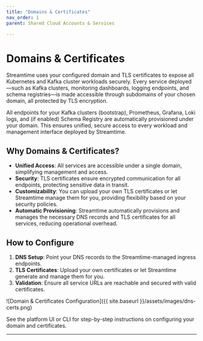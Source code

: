 ```yaml
---
title: "Domains & Certificates"
nav_order: 1
parent: Shared Cloud Accounts & Services

---
```



# Domains & Certificates

Streamtime uses your configured domain and TLS certificates to expose all Kubernetes and Kafka cluster workloads securely. Every service deployed—such as Kafka clusters, monitoring dashboards, logging endpoints, and schema registries—is made accessible through subdomains of your chosen domain, all protected by TLS encryption.

All endpoints for your Kafka clusters (bootstrap), Prometheus, Grafana, Loki logs, and (if enabled) Schema Registry are automatically provisioned under your domain. This ensures unified, secure access to every workload and management interface deployed by Streamtime.

## Why Domains & Certificates?
- **Unified Access**: All services are accessible under a single domain, simplifying management and access.
- **Security**: TLS certificates ensure encrypted communication for all endpoints, protecting sensitive data in transit.
- **Customizability**: You can upload your own TLS certificates or let Streamtime manage them for you, providing flexibility based on your security policies.
- **Automatic Provisioning**: Streamtime automatically provisions and manages the necessary DNS records and TLS certificates for all services, reducing operational overhead.

## How to Configure

1. **DNS Setup**: Point your DNS records to the Streamtime-managed ingress endpoints.
2. **TLS Certificates**: Upload your own certificates or let Streamtime generate and manage them for you.
3. **Validation**: Ensure all service URLs are reachable and secured with valid certificates.

![Domain & Certificates Configuration]({{ site.baseurl }}/assets/images/dns-certs.png)

See the platform UI or CLI for step-by-step instructions on configuring your domain and certificates.

---

